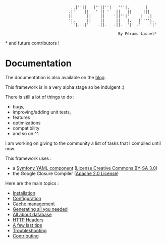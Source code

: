                         
                                 ..|''||   |''||''|   '''|.       |     
                                .|'    ||   ' || '   ||   ||     |||    
                                ||      ||    ||    '||''|'     |  .|   
                                '|.     ||    ||     ||   |.   |''''|.  
                                 ''|...|'    .||.   .||.  '|' .'    '|'                  
                                                                                               
                                                      By Péramo Lionel*

\* and future contributors !

# Documentation

The documentation is also available on the [blog](https://otra.tech). 

This framework is in a very alpha stage so be indulgent :)

There is still a lot of things to do :
- bugs,
- improving/adding unit tests,
- features
- optimizations
- compatibility
- and so on ^^.
 
I am working on giving to the community a list of tasks that I compiled until now.

This framework uses :

- a [Symfony YAML component](https://symfony.com/doc/current/components/yaml.html) ([License Creative Commons BY-SA 3.0](https://creativecommons.org/licenses/by-sa/3.0/))
- the Google Closure Compiler ([Apache 2.0 License](https://www.apache.org/licenses/LICENSE-2.0))

Here are the main topics :

- [Installation](doc/installation.md)
- [Configuration](doc/configuration.md "Server configuration (Apache/Nginx) and project configuration")
- [Cache management](doc/cacheManagement.md)
- [Generating all you needed](doc/codeGeneration.md "Routes, class mapping generation, PHP optimization and optimized assets generation")
- [All about database](doc/database.md "Database schema configuration and its fixtures")
- [HTTP Headers](doc/httpHeaders.md "Content security and feature policies configuration")
- [A few last tips](doc/lastTips.md)
- [Troubleshooting](doc/troubleShooting.md)
- [Contributing](doc/contributing.md "Some guidelines and OTRA code philosophy")
